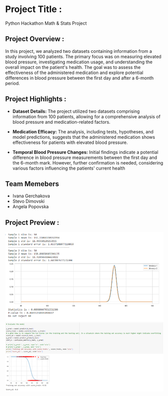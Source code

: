 # Project Title :
Python Hackathon Math & Stats Project

## Project Overview :
In this project, we analyzed two datasets containing information from a study involving 100 patients. 
The primary focus was on measuring elevated blood pressure, investigating medication usage, and understanding the overall impact on the patient's health. 
The goal was to assess the effectiveness of the administered medication and explore potential differences in blood pressure between the first day and after a 6-month period.

## Project Highlights :
- **Dataset Details:** The project utilized two datasets comprising information from 100 patients, allowing for a comprehensive analysis of blood pressure and medication-related factors.
  
- **Medication Efficacy:** The analysis, including tests, hypotheses, and model predictions, suggests that the administered medication shows effectiveness for patients with elevated blood pressure.

- **Temporal Blood Pressure Changes:** Initial findings indicate a potential difference in blood pressure measurements between the first day and the 6-month mark. However, further confirmation is needed, considering various factors influencing the patients' current health 

## Team Memebers
- Ivana Gerchakova
- Stevo Dimovski
- Angela Popovska
  
## Project Preview :
<img src="Images/Do not reject H0.png">
<img src="Images/Patients only in relation to the second completed measurement.png">

